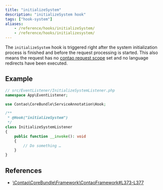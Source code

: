```yaml
---
title: "initializeSystem"
description: "initializeSystem hook"
tags: ["hook-system"]
aliases:
    - /reference/hooks/initializeSystem/
    - /reference/hooks/initializesystem/
---
```



The `initializeSystem` hook is triggered right after the system initialization
process is finished and before the request processing is started. This also means the request has no [contao request scope](https://docs.contao.org/dev/framework/routing/#request-scope) set and no language redirects have been executed.


## Example

```php
// src/EventListener/InitializeSystemListener.php
namespace App\EventListener;

use Contao\CoreBundle\ServiceAnnotation\Hook;

/**
 * @Hook("initializeSystem")
 */
class InitializeSystemListener
{
    public function __invoke(): void
    {
        // Do something …
    }
}
```


## References

* [\Contao\CoreBundle\Framework\ContaoFramework#L373-L377](https://github.com/contao/contao/blob/4.7.6/core-bundle/src/Framework/ContaoFramework.php#L373-L377)
